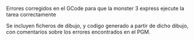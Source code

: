 Errores corregidos en el GCode para que la monster 3 express ejecute la tarea correctamente

Se incluyen ficheros de dibujo, y codigo generado a partir de dicho dibujo, con comentarios sobre los errores encontrados en el PGM.